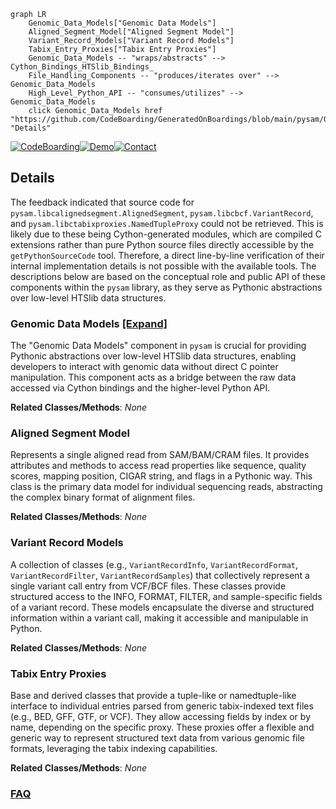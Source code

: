 ```mermaid
graph LR
    Genomic_Data_Models["Genomic Data Models"]
    Aligned_Segment_Model["Aligned Segment Model"]
    Variant_Record_Models["Variant Record Models"]
    Tabix_Entry_Proxies["Tabix Entry Proxies"]
    Genomic_Data_Models -- "wraps/abstracts" --> Cython_Bindings_HTSlib_Bindings_
    File_Handling_Components -- "produces/iterates over" --> Genomic_Data_Models
    High_Level_Python_API -- "consumes/utilizes" --> Genomic_Data_Models
    click Genomic_Data_Models href "https://github.com/CodeBoarding/GeneratedOnBoardings/blob/main/pysam/Genomic_Data_Models.md" "Details"
```

[![CodeBoarding](https://img.shields.io/badge/Generated%20by-CodeBoarding-9cf?style=flat-square)](https://github.com/CodeBoarding/CodeBoarding)[![Demo](https://img.shields.io/badge/Try%20our-Demo-blue?style=flat-square)](https://www.codeboarding.org/demo)[![Contact](https://img.shields.io/badge/Contact%20us%20-%20contact@codeboarding.org-lightgrey?style=flat-square)](mailto:contact@codeboarding.org)

## Details

The feedback indicated that source code for `pysam.libcalignedsegment.AlignedSegment`, `pysam.libcbcf.VariantRecord`, and `pysam.libctabixproxies.NamedTupleProxy` could not be retrieved. This is likely due to these being Cython-generated modules, which are compiled C extensions rather than pure Python source files directly accessible by the `getPythonSourceCode` tool. Therefore, a direct line-by-line verification of their internal implementation details is not possible with the available tools. The descriptions below are based on the conceptual role and public API of these components within the `pysam` library, as they serve as Pythonic abstractions over low-level HTSlib data structures.

### Genomic Data Models [[Expand]](./Genomic_Data_Models.md)
The "Genomic Data Models" component in `pysam` is crucial for providing Pythonic abstractions over low-level HTSlib data structures, enabling developers to interact with genomic data without direct C pointer manipulation. This component acts as a bridge between the raw data accessed via Cython bindings and the higher-level Python API.


**Related Classes/Methods**: _None_

### Aligned Segment Model
Represents a single aligned read from SAM/BAM/CRAM files. It provides attributes and methods to access read properties like sequence, quality scores, mapping position, CIGAR string, and flags in a Pythonic way. This class is the primary data model for individual sequencing reads, abstracting the complex binary format of alignment files.


**Related Classes/Methods**: _None_

### Variant Record Models
A collection of classes (e.g., `VariantRecordInfo`, `VariantRecordFormat`, `VariantRecordFilter`, `VariantRecordSamples`) that collectively represent a single variant call entry from VCF/BCF files. These classes provide structured access to the INFO, FORMAT, FILTER, and sample-specific fields of a variant record. These models encapsulate the diverse and structured information within a variant call, making it accessible and manipulable in Python.


**Related Classes/Methods**: _None_

### Tabix Entry Proxies
Base and derived classes that provide a tuple-like or namedtuple-like interface to individual entries parsed from generic tabix-indexed text files (e.g., BED, GFF, GTF, or VCF). They allow accessing fields by index or by name, depending on the specific proxy. These proxies offer a flexible and generic way to represent structured text data from various genomic file formats, leveraging the tabix indexing capabilities.


**Related Classes/Methods**: _None_



### [FAQ](https://github.com/CodeBoarding/GeneratedOnBoardings/tree/main?tab=readme-ov-file#faq)